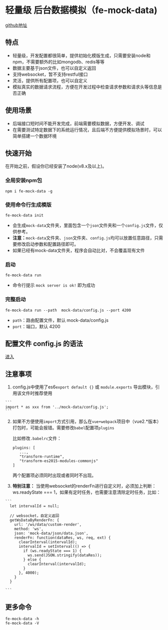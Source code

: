 # 轻量级 后台数据模拟（fe-mock-data)
  [github地址](https://github.com/RetinaLI/fe-mock-data)
## 特点
  + 轻量级，开发配置都很简单，提供初始化模版生成，只需要安装node和npm，不需要额外的比如mongodb、redis等等
  + 数据主要基于json文件，也可以自定义返回
  + 支持websocket，暂不支持restful接口
  + 灵活，提供所有配置项，也可以自定义
  + 模拟真实的数据请求流程，方便在开发过程中检查请求参数和请求头等信息是否正确

## 使用场景
  + 后端接口短时间不能开发完成，前端需要模拟数据，方便开发、调试
  + 在需要测试特定数据下的系统运行情况，且后端不方便提供模拟场景时，可以简单搭建一个数据环境

## 快速开始

   在开始之前，假设你已经安装了node(v8.x及以上)。

### 全局安装npm包
  	npm i fe-mock-data -g

### 使用命令行生成模版
  	fe-mock-data init

   * 会生成`mock-data`文件夹，里面包含一个`json`文件夹和一个`config.js`文件，仅供参考。
   * **注意：**`mock-data`文件夹、`json`文件夹、`config.js`均可以放置任意路径，只需要修改启动参数和配置路径即可。
   * 如果已经有mock-data文件夹，程序会自动比对，不会覆盖现有文件

### 启动

   	fe-mock-data run

   * 命令行提示 `mock server is ok!` 即为成功

### 完整启动

	fe-mock-data run --path  mock-data/config.js --port 4200

* `path`：路由配置文件，默认 mock-data/config.js
* `port`：端口，默认 4200

## 配置文件 config.js 的语法
   [进入](https://github.com/RetinaLI/fe-mock-data/blob/master/mock-data/config.js)

## 注意事项
  1. config.js中使用了es6`export default {}` 或 `module.exports` 导出模块，引用该文件时推荐使用

  	```
  	import * as xxx from '../mock-data/config.js';
  	```

  2. 如果不方便使用`import`方式引用，那么在`vue+webpack`项目中（vue2.*版本）打包时，可能会报错。需要修改`babel`配置项`plugins`

     比如修改`.babelrc`文件：

     ```
     plugins: [
     	...,
     	"transform-runtime",
     	"transform-es2015-modules-commonjs"
     ]
     ```
     两个配置项必须同时出现或者同时不出现。
  3. **特别注意：** 当使用websocket的renderFn进行自定义时，必须加上判断：ws.readyState === 1，如果有定时任务，也需要注意清除定时任务，比如：

    ```
      let intervalId = null;

      // websocket，自定义返回
      getWsDataByRenderFn: {
        url: '/ws/data/custom-render',
        method: 'ws',
        json: 'mock-data/json/data.json',
        renderFn: function(dataRes, ws, req, ext) {
          clearInterval(intervalId);
          intervalId = setInterval(() => {
            if (ws.readyState === 1) {
              ws.send(JSON.stringify(dataRes));
            } else {
              clearInterval(intervalId);
            }
          }, 4000);
        }
      }

    ```

## 更多命令
    fe-mock-data -h
    fe-mock-data -V
